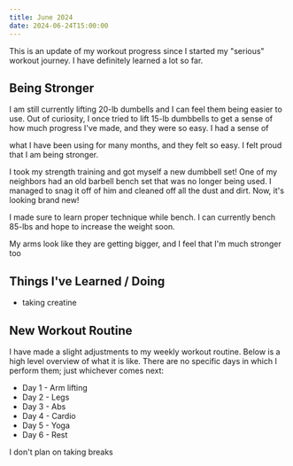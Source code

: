 ```yaml
---
title: June 2024 
date: 2024-06-24T15:00:00
---
```


This is an update of my workout progress since I started my "serious" workout
journey. I have definitely learned a lot so far.

## Being Stronger

I am still currently lifting 20-lb dumbells and I can feel them being easier to
use. Out of curiosity, I once tried to lift 15-lb dumbbells to get a sense of 
how much progress I've made, and they were so easy. I had a sense of 

what I have been using for many months, and they felt so easy. I felt proud that
I am being stronger.

I took my strength training and got myself a new dumbbell set! One of my
neighbors had an old barbell bench set that was no longer being used.  I managed
to snag it off of him and cleaned off all the dust and dirt. Now, it's looking
brand new!

I made sure to learn proper technique while bench. I can currently bench 85-lbs
and hope to increase the weight soon.

My arms look like they are getting bigger, and I feel that I'm much stronger too

## Things I've Learned / Doing

+ taking creatine

## New Workout Routine

I have made a slight adjustments to my weekly workout routine. Below is a high level overview of what it is like. There are no specific days in which I perform them; just whichever comes next:

+ Day 1 - Arm lifting
+ Day 2 - Legs
+ Day 3 - Abs
+ Day 4 - Cardio
+ Day 5 - Yoga
+ Day 6 - Rest

I don't plan on taking breaks
